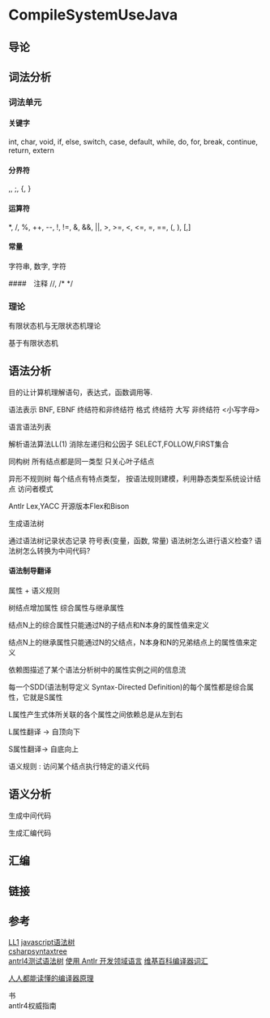 # CompileSystemUseJava

## 导论

## 词法分析

### 词法单元

#### 关键字
 int, char, void, if, else, switch, case, default, while, do, for, break, continue, return, extern

 #### 分界符
 ,, ;, {, }
 #### 运算符
 *, /, %, ++, --, !, !=, &, &&, ||, >, >=, <, <=, =, ==, (, ), [,]

 #### 常量
 字符串, 数字, 字符

 ####　注释
 //,  /* */

### 理论
有限状态机与无限状态机理论

基于有限状态机

## 语法分析
目的让计算机理解语句，表达式，函数调用等.

语法表示  BNF, EBNF  终结符和非终结符
格式 终结符 大写
非终结符  <小写字母>

语言语法列表  


解析语法算法LL(1)  消除左递归和公因子   SELECT,FOLLOW,FIRST集合  

同构树 所有结点都是同一类型  只关心叶子结点

异形不规则树 每个结点有特点类型， 按语法规则建模，利用静态类型系统设计结点
访问者模式

Antlr   Lex,YACC 开源版本Flex和Bison

生成语法树

通过语法树记录状态记录 符号表(变量，函数, 常量)
语法树怎么进行语义检查?
语法树怎么转换为中间代码?

#### 语法制导翻译

属性 + 语义规则 

树结点增加属性 综合属性与继承属性

结点N上的综合属性只能通过N的子结点和N本身的属性值来定义

结点N上的继承属性只能通过N的父结点，N本身和N的兄弟结点上的属性值来定义

依赖图描述了某个语法分析树中的属性实例之间的信息流

每一个SDD(语法制导定义 Syntax-Directed Definition)的每个属性都是综合属性，它就是S属性

L属性产生式体所关联的各个属性之间依赖总是从左到右

L属性翻译 -> 自顶向下

S属性翻译-> 自底向上

语义规则 : 访问某个结点执行特定的语义代码



## 语义分析

生成中间代码

生成汇编代码

## 汇编


## 链接

## 参考
[LL1](http://www.cs.ecu.edu/karl/5220/spr16-large/Notes/Top-down/LL1.html)
[javascript语法树](https://astexplorer.net/)  
[csharpsyntaxtree](https://docs.microsoft.com/en-us/dotnet/api/microsoft.codeanalysis.csharp.csharpsyntaxtree?view=roslyn-dotnet)  
[antrl4测试语法树](https://github.com/antlr/antlr4/blob/master/doc/getting-started.md)
[使用 Antlr 开发领域语言](https://www.ibm.com/developerworks/cn/java/j-lo-antlr/index.html)
[维基百科编译器词汇](https://en.wikipedia.org/wiki/Compiler)  

[人人都能读懂的编译器原理](<http://blog.jobbole.com/114466/>)

书  
antlr4权威指南